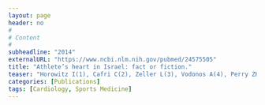 ```yaml
---
layout: page
header: no
#
# Content
#
subheadline: "2014"
externalURL: "https://www.ncbi.nlm.nih.gov/pubmed/24575505"
title: "Athlete’s heart in Israel: fact or fiction."
teaser: "Horowitz I(1), Cafri C(2), Zeller L(3), Vodonos A(4), Perry ZH(5), Kobal SL(2)."
categories: [Publications]
tags: [Cardiology, Sports Medicine]
---
```

